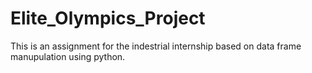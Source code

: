 # Elite_Olympics_Project
This is an assignment for the indestrial internship based on data frame manupulation using python.
